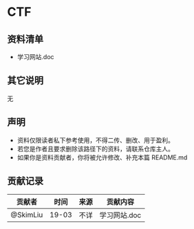 # CTF

## 资料清单

- 学习网站.doc

## 其它说明

无

## 声明

- 资料仅限读者私下参考使用，不得二传、删改、用于盈利。
- 若您是作者且要求删除该路径下的资料，请联系仓库主人。
- 如果你是资料贡献者，你将被允许修改、补充本篇 README.md

## 贡献记录

| 贡献者 | 时间 | 来源 | 贡献内容 |
|:-----:|:----:|:----:|:-------:|
| @SkimLiu | 19-03 | 不详 | 学习网站.doc |
